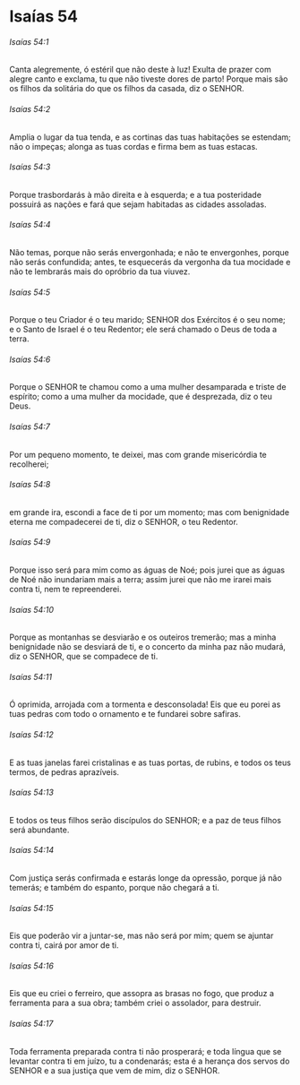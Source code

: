 # Isaías 54

###### Isaías 54:1

Canta alegremente, ó estéril que não deste à luz! Exulta de prazer com alegre canto e exclama, tu que não tiveste dores de parto! Porque mais são os filhos da solitária do que os filhos da casada, diz o SENHOR.

###### Isaías 54:2

Amplia o lugar da tua tenda, e as cortinas das tuas habitações se estendam; não o impeças; alonga as tuas cordas e firma bem as tuas estacas.

###### Isaías 54:3

Porque trasbordarás à mão direita e à esquerda; e a tua posteridade possuirá as nações e fará que sejam habitadas as cidades assoladas.

###### Isaías 54:4

Não temas, porque não serás envergonhada; e não te envergonhes, porque não serás confundida; antes, te esquecerás da vergonha da tua mocidade e não te lembrarás mais do opróbrio da tua viuvez.

###### Isaías 54:5

Porque o teu Criador é o teu marido; SENHOR dos Exércitos é o seu nome; e o Santo de Israel é o teu Redentor; ele será chamado o Deus de toda a terra.

###### Isaías 54:6

Porque o SENHOR te chamou como a uma mulher desamparada e triste de espírito; como a uma mulher da mocidade, que é desprezada, diz o teu Deus.

###### Isaías 54:7

Por um pequeno momento, te deixei, mas com grande misericórdia te recolherei;

###### Isaías 54:8

em grande ira, escondi a face de ti por um momento; mas com benignidade eterna me compadecerei de ti, diz o SENHOR, o teu Redentor.

###### Isaías 54:9

Porque isso será para mim como as águas de Noé; pois jurei que as águas de Noé não inundariam mais a terra; assim jurei que não me irarei mais contra ti, nem te repreenderei.

###### Isaías 54:10

Porque as montanhas se desviarão e os outeiros tremerão; mas a minha benignidade não se desviará de ti, e o concerto da minha paz não mudará, diz o SENHOR, que se compadece de ti.

###### Isaías 54:11

Ó oprimida, arrojada com a tormenta e desconsolada! Eis que eu porei as tuas pedras com todo o ornamento e te fundarei sobre safiras.

###### Isaías 54:12

E as tuas janelas farei cristalinas e as tuas portas, de rubins, e todos os teus termos, de pedras aprazíveis.

###### Isaías 54:13

E todos os teus filhos serão discípulos do SENHOR; e a paz de teus filhos será abundante.

###### Isaías 54:14

Com justiça serás confirmada e estarás longe da opressão, porque já não temerás; e também do espanto, porque não chegará a ti.

###### Isaías 54:15

Eis que poderão vir a juntar-se, mas não será por mim; quem se ajuntar contra ti, cairá por amor de ti.

###### Isaías 54:16

Eis que eu criei o ferreiro, que assopra as brasas no fogo, que produz a ferramenta para a sua obra; também criei o assolador, para destruir.

###### Isaías 54:17

Toda ferramenta preparada contra ti não prosperará; e toda língua que se levantar contra ti em juízo, tu a condenarás; esta é a herança dos servos do SENHOR e a sua justiça que vem de mim, diz o SENHOR.

